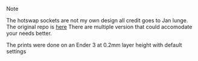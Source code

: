 > [!NOTE]
> The hotswap sockets are not my own design all credit goes to Jan lunge. The original repo is [here](https://github.com/JanLunge/keyboards/blob/504df51700978bed737fc10f7224ae83d47c33f2/hotswap_socket/hotswap_mx__compact.stl)
> There are multiple version that could accomodate your needs better.

The prints were done on an Ender 3 at 0.2mm layer height with default settings
